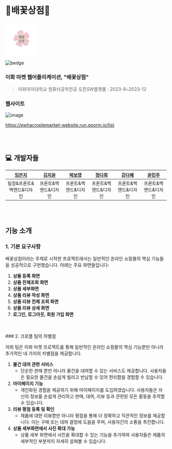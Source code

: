 # 🌸배꽃상점🌸

<img src="https://github.com/open-crople/application/blob/main/images/logo_fin.png" width="20%" height="20%">

![bedge](https://img.shields.io/badge/version-1.1.0-143e68)

### <b>이화 마켓 웹어플리케이션, "배꽃상점"</b>

> 이화여자대학교 컴퓨터공학전공 오픈SW플랫폼 : 2023-9~2023-12


### 웹사이트

![image](https://github.com/open-crople/application/assets/100745018/e367f83b-0f01-4633-9396-99af741d1aee)

https://ewhacroplemarket-website.run.goorm.io/list

<br>
<br>

## 💻 개발자들

|**[임은지](https://github.com/mengzii)**|**[김지윤](https://github.com/nouyeej)**|**[박보영](https://github.com/bboyeong)**|**[정다희](https://github.com/da2mon)**|**[강다혜](https://github.com/Dahye-Kang)**|**[윤민주](https://github.com/mjyuung)**|
| :----------------------------------------: | :-----------------------------------------: | :-------------------------------------------: | :-------------------------------------------: | :-------------------------------------------: | :-------------------------------------------: |
|          팀장&프론트&백엔드&디자인       |         프론트&백엔드&디자인        |         프론트&백엔드&디자인       |         프론트&백엔드&디자인       |         프론트&백엔드&디자인       |         프론트&백엔드&디자인       |

<br>
<br>

## 기능 소개

### 1. 기본 요구사항

배꽃상점이라는 주제로 시작한 프로젝트에서는 일반적인 온라인 쇼핑몰의 핵심 기능들을 성공적으로 구현했습니다. 아래는 주요 화면들입니다:

1. **상품 등록 화면**
2. **상품 전체조회 화면**
3. **상품 세부화면**
4. **상품 리뷰 작성 화면**
5. **상품 리뷰 전체 조회 화면**
6. **상품 리뷰 상세 화면**
7. **로그인, 로그아웃, 회원 가입 화면**
<br>
<br>
### 2. 크로플 팀의 차별점

저희 팀은 이화 마켓 프로젝트를 통해 일반적인 온라인 쇼핑몰의 핵심 기능뿐만 아니라 추가적인 네 가지의 차별점을 제공합니다.

1. **물건 대여 관련 서비스**
    - 단순한 판매 뿐만 아니라 물건을 대여할 수 있는 서비스도 제공합니다. 사용자들은 필요한 물건을 손쉽게 빌리고 반납할 수 있어 편리함을 경험할 수 있습니다.
2. **마이페이지 기능**
    - 개인화된 경험을 제공하기 위해 마이페이지를 도입하였습니다. 사용자들은 자신의 정보를 손쉽게 관리하고 판매, 대여, 리뷰 등과 관련된 모든 활동을 추적할 수 있습니다.
3. **리뷰 평점 등록 및 확인**
    - 제품에 대한 리뷰뿐만 아니라 평점을 통해 더 정확하고 직관적인 정보를 제공합니다. 이는 구매 또는 대여 결정에 도움을 주며, 사용자간의 소통을 촉진합니다.
4. **상품 세부화면에서 사진 확대 가능**
    - 상품 세부 화면에서 사진을 확대할 수 있는 기능을 추가하여 사용자들은 제품의 세부적인 부분까지 자세히 살펴볼 수 있습니다.
